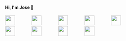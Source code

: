 #### Hi, I'm Jose 👋

<div style="display: flex, align-items: left;">
    <img height="32" width="32" src="https://cdn.simpleicons.org/dotnet/#512bd4" style="margin-right: 50px;" />
    <img height="32" width="32" src="https://cdn.simpleicons.org/csharp/#239120" style="margin-right: 50px;" />
    <img height="32" width="32" src="https://cdn.simpleicons.org/visualstudio/#5C2D91" style="margin-right: 50px;" />
    <img height="32" width="32" src="https://cdn.simpleicons.org/html5/#E34F26" style="margin-right: 50px;" />
    <img height="32" width="32" src="https://cdn.simpleicons.org/css3/#1572B6" style="margin-right: 50px;" />
    <img height="32" width="32" src="https://cdn.simpleicons.org/angular/#DD0031" style="margin-right: 50px;" />
    <img height="32" width="32" src="https://cdn.simpleicons.org/javascript/#F7DF1E" style="margin-right: 50px;" />
    <img height="32" width="32" src="https://cdn.simpleicons.org/bootstrap/#7952B3" style="margin-right: 50px;" />
    <img height="32" width="32" src="https://cdn.simpleicons.org/microsoftsqlserver/#CC2927" />
</div>
